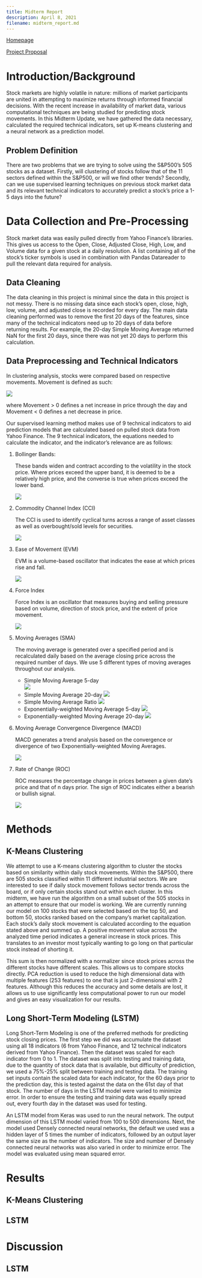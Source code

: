 ```yaml
---
title: Midterm Report
description: April 8, 2021
filename: midterm_report.md
--- 
```

[Homepage](/stock-market-predictions/)

[Project Proposal](/stock-market-predictions/pages/proposal)


# Introduction/Background
Stock markets are highly volatile in nature: millions of market participants are united in attempting to maximize returns through informed financial decisions. With the recent increase in availability of market data, various computational techniques are being studied for predicting stock movements. In this Midterm Update, we have gathered the data necessary, calculated the required technical indicators, set up K-means clustering and a neural network as a prediction model. 


## Problem Definition
There are two problems that we are trying to solve using the S&P500’s 505 stocks as a dataset. Firstly, will clustering of stocks follow that of the 11 sectors defined within the S&P500, or will we find other trends? Secondly,  can we use supervised learning techniques on previous stock market data and its relevant technical indicators to accurately predict a stock’s price a 1-5 days into the future?

# Data Collection and Pre-Processing
Stock market data was easily pulled directly from Yahoo Finance’s libraries. This gives us access to the Open, Close, Adjusted Close, High, Low, and Volume data for a given stock at a daily resolution. A list containing all of the stock’s ticker symbols is used in combination with Pandas Datareader to pull the relevant data required for analysis.

## Data Cleaning
The data cleaning in this project is minimal since the data in this project is not messy. There is no missing data since each stock’s open, close, high, low, volume, and adjusted close is recorded for every day. The main data cleaning performed was to remove the first 20 days of the features, since many of the technical indicators need up to 20 days of data before returning results. For example, the 20-day Simple Moving Average returned NaN for the first 20 days, since there was not yet 20 days to perform this calculation.

## Data Preprocessing and Technical Indicators

In clustering analysis, stocks were compared based on respective movements. Movement is defined as such:

<img src="https://render.githubusercontent.com/render/math?math=Movement = Close - Open">

where Movement > 0 defines a net increase in price through the day and Movement < 0 defines a net decrease in price. 

Our supervised learning method makes use of 9 technical indicators to aid prediction models that are calculated based on pulled stock data from Yahoo Finance. The 9 technical indicators, the equations needed to calculate the indicator, and the indicator’s relevance are as follows:

1. Bollinger Bands:

    These bands widen and contract according to the volatility in the stock price. Where prices exceed the upper band, it is deemed to be a relatively high price, and the converse is true when prices exceed the lower band. 
    
    <img src="../images/TIs/B.png">

2. Commodity Channel Index (CCI)
    
    The CCI is used to identify cyclical turns across a range of asset classes as well as overbought/sold levels for securities.

    <img src="../images/TIs/C.png">

3. Ease of Movement (EVM)

    EVM is a volume-based oscillator that indicates the ease at which prices rise and fall.
    
    <img src="../images/TIs/D.png">

4. Force Index

    Force Index is an oscillator that measures buying and selling pressure based on volume, direction of stock price, and the extent of price movement.

    <img src="../images/TIs/E.png">

5. Moving Averages (SMA)

    The moving average is generated over a specified period and is recalculated daily based on the average closing price across the required number of days. We use 5 different types of moving averages throughout our analysis.

    - Simple Moving Average 5-day    
        <img src="../images/TIs/F.png">
    - Simple Moving Average 20-day
        <img src="../images/TIs/G.png">
    - Simple Moving Average Ratio
        <img src="../images/TIs/H.png">
    - Exponentially-weighted Moving Average 5-day
        <img src="../images/TIs/I.png">
    - Exponentially-weighted Moving Average 20-day
        <img src="../images/TIs/I.png">

6. Moving Average Convergence Divergence (MACD)
    
    MACD generates a trend analysis based on the convergence or divergence of two Exponentially-weighted Moving Averages.

    <img src="../images/TIs/J.png">

7. Rate of Change (ROC)

    ROC measures the percentage change in prices between a given date’s price and that of n days prior. The sign of ROC indicates either a bearish or bullish signal.

    <img src="../images/TIs/K.png">

# Methods


## K-Means Clustering
We attempt to use a K-means clustering algorithm to cluster the stocks based on similarity within daily stock movements. Within the S&P500, there are 505 stocks classified within 11 different industrial sectors. We are interested to see if daily stock movement follows sector trends across the board, or if only certain stocks stand out within each cluster. In this midterm, we have run the algorithm on a small subset of the 505 stocks in an attempt to ensure that our model is working. We are currently running our model on 100 stocks that were selected based on the top 50, and bottom 50, stocks ranked based on the company’s market capitalization. Each stock’s daily stock movement is calculated according to the equation stated above and summed up. A positive movement value across the analyzed time period indicates a general increase in stock prices. This translates to an investor most typically wanting to go long on that particular stock instead of shorting it. 

This sum is then normalized with a normalizer since stock prices across the different stocks have different scales. This allows us to compare stocks directly. PCA reduction is used to reduce the high dimensional data with multiple features (253 features)  to one that is just 2-dimensional with 2 features. Although this reduces the accuracy and some details are lost, it allows us to use significantly less computational power to run our model and gives an easy visualization for our results. 

## Long Short-Term Modeling (LSTM)
Long Short-Term Modeling is one of the preferred methods for predicting stock closing prices. The first step we did was accumulate the dataset using all 18 indicators (6 from Yahoo Finance, and 12 technical indicators derived from Yahoo Finance). Then the dataset was scaled for each indicator from 0 to 1. The dataset was split into testing and training data, due to the quantity of stock data that is available, but difficulty of prediction, we used a 75%-25% split between training and testing data. The training set inputs contain the scaled data for each indicator, for the 60 days prior to the prediction day, this is tested against the data on the 61st day of that stock. The number of days in the LSTM model were varied to minimize error. In order to ensure the testing and training data was equally spread out, every fourth day in the dataset was used for testing.
 
An LSTM model from Keras was used to run the neural network. The output dimension of this LSTM model varied from 100 to 500 dimensions. Next, the model used Densely connected neural networks, the default we used was a hidden layer of 5 times the number of indicators, followed by an output layer the same size as the number of indicators. The size and number of Densely connected neural networks was also varied in order to minimize error. The model was evaluated using mean squared error. 

# Results
## K-Means Clustering

## LSTM


# Discussion
## LSTM

